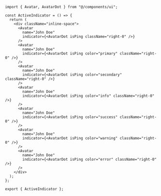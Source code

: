 ﻿```tsx
import { Avatar, AvatarDot } from "@/components/ui";

const ActiveIndicator = () => {
  return (
    <div className="inline-space">
      <Avatar
        name="John Doe"
        indicator={<AvatarDot isPing className="right-0" />}
      />
      <Avatar
        name="John Doe"
        indicator={<AvatarDot isPing color="primary" className="right-0" />}
      />
      <Avatar
        name="John Doe"
        indicator={<AvatarDot isPing color="secondary" className="right-0" />}
      />
      <Avatar
        name="John Doe"
        indicator={<AvatarDot isPing color="info" className="right-0" />}
      />
      <Avatar
        name="John Doe"
        indicator={<AvatarDot isPing color="success" className="right-0" />}
      />
      <Avatar
        name="John Doe"
        indicator={<AvatarDot isPing color="warning" className="right-0" />}
      />
      <Avatar
        name="John Doe"
        indicator={<AvatarDot isPing color="error" className="right-0" />}
      />
    </div>
  );
};

export { ActiveIndicator };

```
